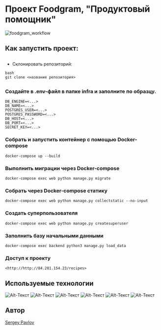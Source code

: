 # Проект Foodgram, "Продуктовый помощник"

![foodgram_workflow](https://github.com/shogun500/foodgram-project-react/actions/workflows/foodgram_workflow.yml/badge.svg)


## Как запустить проект:

##
- Склонировать репозиторий:

```
bash
git clone <название репозитория>
```
##

### Создайте в .env-файл в папке infra и заполните по образцу.
```
DB_ENGINE=<...>
DB_NAME=<...>
POSTGRES_USER=<...>
POSTGRES_PASSWORD=<...>
DB_HOST=<...>
DB_PORT=<...>
SECRET_KEY=<...>
```
### Собрать и запустить контейнер с помощью Docker-compose
```
docker-compose up --build
```
### Выполнить миграции через Docker-compose
```
docker-compose exec web python manage.py migrate
```
### Собрать через Docker-compose статику
```
docker-compose exec web python manage.py collectstatic --no-input
```
### Создать суперпользователя
```
docker-compose exec web python manage.py createsuperuser
```
### Заполнить базу начальными данными
```
docker-compose exec backend python3 manage.py load_data
```
### Доступ к проекту
```
<http://http://84.201.154.23/recipes>
```

## Используемые технологии
![Alt-Текст](https://img.shields.io/badge/python-3.8-blue)
![Alt-Текст](https://img.shields.io/badge/django-2.2.20-blue)
![Alt-Текст](https://img.shields.io/badge/djangorestframework-3.12.4-blue)
![Alt-Текст](https://img.shields.io/badge/docker-20.10.16-blue)
![Alt-Текст](https://img.shields.io/badge/nginx-1.21.3-blue)
![Alt-Текст](https://img.shields.io/badge/gunicorn-20.0.4-blue)

## Автор

<a href=https://github.com/shogun500>Sergey Pavlov</a>
